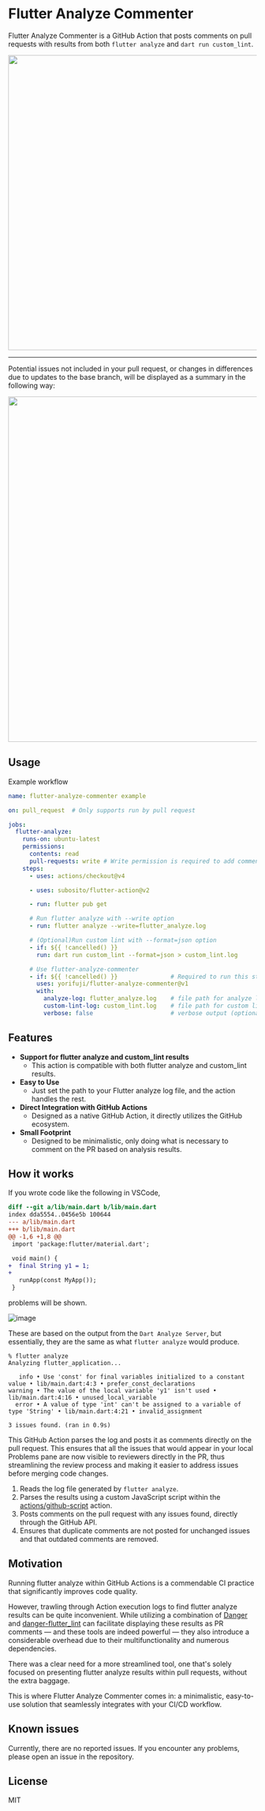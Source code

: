 # Flutter Analyze Commenter

Flutter Analyze Commenter is a GitHub Action that posts comments on pull requests with results from both `flutter analyze` and `dart run custom_lint`.

<picture>
  <source media="(prefers-color-scheme: dark)" srcset="https://github.com/yorifuji/flutter-analyze-commenter/assets/583917/87de4252-38e1-46bd-9eb0-b0740bbc3ec3">
  <source media="(prefers-color-scheme: light)" srcset="https://github.com/yorifuji/flutter-analyze-commenter/assets/583917/4cfe47ac-b9c9-4ed6-885a-3c4c5584aa7d">
  <img width="598" src="https://github.com/yorifuji/flutter-analyze-commenter/assets/583917/4cfe47ac-b9c9-4ed6-885a-3c4c5584aa7d">
</picture>

---

Potential issues not included in your pull request, or changes in differences due to updates to the base branch, will be displayed as a summary in the following way:

<picture>
  <source media="(prefers-color-scheme: dark)" srcset="https://github.com/yorifuji/flutter-analyze-commenter/assets/583917/e5e2488d-2357-49dd-8eec-87ba05c3ac57">
  <source media="(prefers-color-scheme: light)" srcset="https://github.com/yorifuji/flutter-analyze-commenter/assets/583917/4ad5956d-9c38-41dd-b72f-238ff957e261">
  <img width="700" src="https://github.com/yorifuji/flutter-analyze-commenter/assets/583917/4ad5956d-9c38-41dd-b72f-238ff957e261">
</picture>

## Usage

Example workflow

```yaml
name: flutter-analyze-commenter example

on: pull_request  # Only supports run by pull request

jobs:
  flutter-analyze:
    runs-on: ubuntu-latest
    permissions:
      contents: read
      pull-requests: write # Write permission is required to add comments on a PR
    steps:
      - uses: actions/checkout@v4

      - uses: subosito/flutter-action@v2

      - run: flutter pub get

      # Run flutter analyze with --write option
      - run: flutter analyze --write=flutter_analyze.log

      # (Optional)Run custom lint with --format=json option
      - if: ${{ !cancelled() }}
        run: dart run custom_lint --format=json > custom_lint.log

      # Use flutter-analyze-commenter
      - if: ${{ !cancelled() }}               # Required to run this step even if failure
        uses: yorifuji/flutter-analyze-commenter@v1
        with:
          analyze-log: flutter_analyze.log    # file path for analyze log
          custom-lint-log: custom_lint.log    # file path for custom lint log (optional)
          verbose: false                      # verbose output (optional)
```

## Features

- **Support for flutter analyze and custom_lint results**
  - This action is compatible with both flutter analyze and custom_lint results.
- **Easy to Use**
  - Just set the path to your Flutter analyze log file, and the action handles the rest.
- **Direct Integration with GitHub Actions**
  - Designed as a native GitHub Action, it directly utilizes the GitHub ecosystem.
- **Small Footprint**
  - Designed to be minimalistic, only doing what is necessary to comment on the PR based on analysis results.

## How it works

If you wrote code like the following in VSCode,

```diff
diff --git a/lib/main.dart b/lib/main.dart
index dda5554..0456e5b 100644
--- a/lib/main.dart
+++ b/lib/main.dart
@@ -1,6 +1,8 @@
 import 'package:flutter/material.dart';

 void main() {
+  final String y1 = 1;
+
   runApp(const MyApp());
 }
```

problems will be shown.

![image](https://github.com/yorifuji/flutter-analyze-commenter/assets/583917/8cdb1f14-5e55-4182-86e9-a3d906499de8)

These are based on the output from the `Dart Analyze Server`, but essentially, they are the same as what `flutter analyze` would produce.

```shell
% flutter analyze
Analyzing flutter_application...

   info • Use 'const' for final variables initialized to a constant value • lib/main.dart:4:3 • prefer_const_declarations
warning • The value of the local variable 'y1' isn't used • lib/main.dart:4:16 • unused_local_variable
  error • A value of type 'int' can't be assigned to a variable of type 'String' • lib/main.dart:4:21 • invalid_assignment

3 issues found. (ran in 0.9s)
```

This GitHub Action parses the log and posts it as comments directly on the pull request. This ensures that all the issues that would appear in your local Problems pane are now visible to reviewers directly in the PR, thus streamlining the review process and making it easier to address issues before merging code changes.

1. Reads the log file generated by `flutter analyze`.
2. Parses the results using a custom JavaScript script within the [actions/github-script](https://github.com/marketplace/actions/github-script) action.
3. Posts comments on the pull request with any issues found, directly through the GitHub API.
4. Ensures that duplicate comments are not posted for unchanged issues and that outdated comments are removed.

## Motivation

Running flutter analyze within GitHub Actions is a commendable CI practice that significantly improves code quality.

However, trawling through Action execution logs to find flutter analyze results can be quite inconvenient. While utilizing a combination of [Danger](https://github.com/marketplace/actions/danger-action) and [danger-flutter_lint](https://github.com/mateuszszklarek/danger-flutter_lint) can facilitate displaying these results as PR comments — and these tools are indeed powerful — they also introduce a considerable overhead due to their multifunctionality and numerous dependencies.

There was a clear need for a more streamlined tool, one that's solely focused on presenting flutter analyze results within pull requests, without the extra baggage.

This is where Flutter Analyze Commenter comes in: a minimalistic, easy-to-use solution that seamlessly integrates with your CI/CD workflow.

## Known issues

Currently, there are no reported issues. If you encounter any problems, please open an issue in the repository.

## License

MIT
